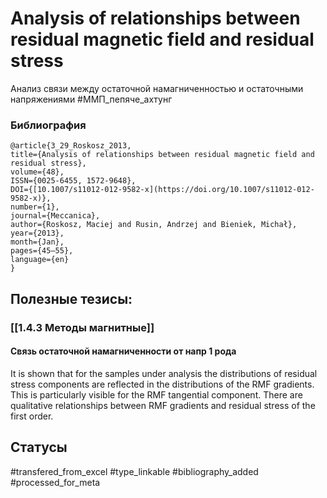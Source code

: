 # Analysis of relationships between residual magnetic field and residual stress

Анализ связи между остаточной намагниченностью и остаточными напряжениями
#ММП_пепяче_ахтунг

### Библиография
```
@article{3_29_Roskosz_2013,
title={Analysis of relationships between residual magnetic field and residual stress},
volume={48},
ISSN={0025-6455, 1572-9648},
DOI={[10.1007/s11012-012-9582-x](https://doi.org/10.1007/s11012-012-9582-x)},
number={1},
journal={Meccanica},
author={Roskosz, Maciej and Rusin, Andrzej and Bieniek, Michał},
year={2013},
month={Jan},
pages={45–55},
language={en}
}
```

## Полезные тезисы:
### [[1.4.3 Методы магнитные]]
#### Связь остаточной намагниченности от напр 1 рода
It is shown that for the samples under analysis the distributions of residual stress components are reflected in the distributions of the RMF gradients. This is particularly visible for the RMF tangential component. There are qualitative relationships between RMF gradients and residual stress of the first order.

## Статусы
#transfered_from_excel 
#type_linkable 
#bibliography_added
#processed_for_meta
